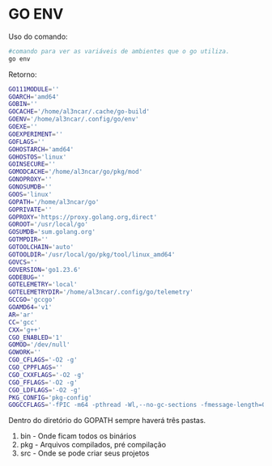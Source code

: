 # GO ENV

Uso do comando:

```bash
#comando para ver as variáveis de ambientes que o go utiliza.
go env
```

Retorno: 
```bash
GO111MODULE=''
GOARCH='amd64'
GOBIN=''
GOCACHE='/home/al3ncar/.cache/go-build'
GOENV='/home/al3ncar/.config/go/env'
GOEXE=''
GOEXPERIMENT=''
GOFLAGS=''
GOHOSTARCH='amd64'
GOHOSTOS='linux'
GOINSECURE=''
GOMODCACHE='/home/al3ncar/go/pkg/mod'
GONOPROXY=''
GONOSUMDB=''
GOOS='linux'
GOPATH='/home/al3ncar/go'
GOPRIVATE=''
GOPROXY='https://proxy.golang.org,direct'
GOROOT='/usr/local/go'
GOSUMDB='sum.golang.org'
GOTMPDIR=''
GOTOOLCHAIN='auto'
GOTOOLDIR='/usr/local/go/pkg/tool/linux_amd64'
GOVCS=''
GOVERSION='go1.23.6'
GODEBUG=''
GOTELEMETRY='local'
GOTELEMETRYDIR='/home/al3ncar/.config/go/telemetry'
GCCGO='gccgo'
GOAMD64='v1'
AR='ar'
CC='gcc'
CXX='g++'
CGO_ENABLED='1'
GOMOD='/dev/null'
GOWORK=''
CGO_CFLAGS='-O2 -g'
CGO_CPPFLAGS=''
CGO_CXXFLAGS='-O2 -g'
CGO_FFLAGS='-O2 -g'
CGO_LDFLAGS='-O2 -g'
PKG_CONFIG='pkg-config'
GOGCCFLAGS='-fPIC -m64 -pthread -Wl,--no-gc-sections -fmessage-length=0 -ffile-prefix-map=/tmp/go-build668679208=/tmp/go-build -gno-record-gcc-switches'
```

Dentro do diretório do GOPATH sempre haverá três pastas.

1. bin - Onde ficam todos os binários
2. pkg - Arquivos compilados, pré compilação
3. src - Onde se pode criar seus projetos